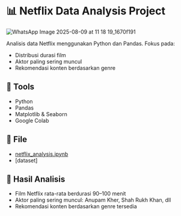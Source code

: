 # 📊 Netflix Data Analysis Project

![WhatsApp Image 2025-08-09 at 11 18 19_1670f191](https://github.com/user-attachments/assets/0b4c7c65-8fbc-4a91-9464-d87cb1729aca)

Analisis data Netflix menggunakan Python dan Pandas. Fokus pada:
- Distribusi durasi film
- Aktor paling sering muncul
- Rekomendasi konten berdasarkan genre

## 🔧 Tools
- Python
- Pandas
- Matplotlib & Seaborn
- Google Colab

## 📁 File
- [netflix_analysis.ipynb](https://github.com/luthfisaputra/Netflix-Data-Analysis/blob/main/ProyekNetflix.ipynb)
- [dataset]

## 📌 Hasil Analisis
- Film Netflix rata-rata berdurasi 90–100 menit
- Aktor paling sering muncul: Anupam Kher, Shah Rukh Khan, dll
- Rekomendasi konten berdasarkan genre tersedia

